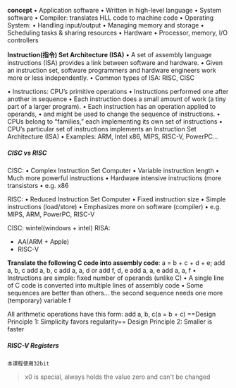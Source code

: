 __concept__
• Application software
	• Written in high-level language
• System software
	• Compiler: translates HLL code to machine code
• Operating System:
	• Handling input/output
	• Managing memory and storage
	• Scheduling tasks & sharing resources
• Hardware
	• Processor, memory, I/O controllers

__Instruction(指令) Set Architecture (ISA)__
• A set of assembly language instructions (ISA) provides a link between
software and hardware.
• Given an instruction set, software programmers and hardware engineers
work more or less independently.
• Common types of ISA: RISC, CISC

• Instructions: CPU’s primitive operations
	• Instructions performed one after another in sequence
	• Each instruction does a small amount of work (a tiny part of a larger program).
	• Each instruction has an operation applied to operands,
	• and might be used to change the sequence of instructions.
• CPUs belong to “families,” each implementing its own set of instructions
• CPU’s particular set of instructions implements an Instruction Set
Architecture (ISA)
	• Examples: ARM, Intel x86, MIPS, RISC-V, PowerPC...

##### CISC vs RISC
CISC:
• Complex Instruction Set Computer
• Variable instruction length
• Much more powerful instructions
• Hardware intensive instructions (more transistors
• e.g. x86

RISC:
• Reduced Instruction Set Computer
• Fixed instruction size
• Simple instructions (load/store)
• Emphasizes more on software (compiler)
• e.g. MIPS, ARM, PowerPC, RISC-V

CISC: wintel(windows + intel)
RISA: 
- AA(ARM + Apple)
- RISC-V

**Translate the following C code into assembly code**:
a = b + c + d + e;
add a, b, c add a, b, c
add a, a, d or add f, d, e
add a, a, e add a, a, f
• Instructions are simple: fixed number of operands (unlike C)
• A single line of C code is converted into multiple lines of assembly code
• Some sequences are better than others… the second sequence needs one more
(temporary) variable f

All arithmetic operations have this form: add a, b, c(a = b + c)
==Design Principle 1: Simplicity favors regularity==
Design Principle 2: Smaller is faster


##### RISC-V Registers
`本课程使用32bit`
> x0 is special, always holds the value zero and can't be changed
